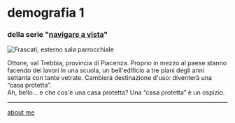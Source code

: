 # demografia 1  
### della serie "[navigare a vista](navigareavista.md)"  

![](https://live.staticflickr.com/65535/52732645188_9e88a11cb7_z.jpg "Frascati, esterno sala parrocchiale")  

Ottone, val Trebbia, provincia di Piacenza. Proprio in mezzo al paese stanno facendo dei lavori in una scuola, un bell'edificio a tre piani degli anni settanta con tante vetrate. Cambierà destinazione d'uso: diventerà una “casa protetta”.  
Ah, bello... e che cos'è una casa protetta? Una “casa protetta” è un ospizio.  
  
---    
[about me](https://about.me/cacioman)  
